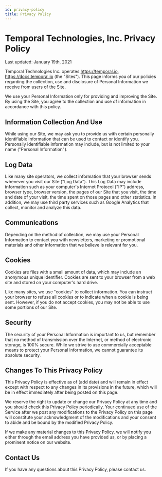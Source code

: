 ```yaml
---
id: privacy-policy
title: Privacy Policy
---
```


# Temporal Technologies, Inc. Privacy Policy

Last updated: January 19th, 2021

Temporal Technologies Inc. operates https://temporal.io, https://docs.temporal.io (the "Sites").
This page informs you of our policies regarding the collection, use and disclosure of Personal Information we receive from users of the Site.

We use your Personal Information only for providing and improving the Site.
By using the Site, you agree to the collection and use of information in accordance with this policy.

## Information Collection And Use

While using our Site, we may ask you to provide us with certain personally identifiable information that can be used to contact or identify you.
Personally identifiable information may include, but is not limited to your name ("Personal Information").

## Log Data

Like many site operators, we collect information that your browser sends whenever you visit our Site ("Log Data").
This Log Data may include information such as your computer's Internet Protocol ("IP") address, browser type, browser version, the pages of our Site that you visit, the time and date of your visit, the time spent on those pages and other statistics.
In addition, we may use third party services such as Google Analytics that collect, monitor and analyze this data.

## Communications

Depending on the method of collection, we may use your Personal Information to contact you with newsletters, marketing or promotional materials and other information that we believe is relevant for you.

## Cookies

Cookies are files with a small amount of data, which may include an anonymous unique identifier.
Cookies are sent to your browser from a web site and stored on your computer's hard drive.

Like many sites, we use "cookies" to collect information.
You can instruct your browser to refuse all cookies or to indicate when a cookie is being sent. However, if you do not accept cookies, you may not be able to use some portions of our Site.

## Security

The security of your Personal Information is important to us, but remember that no method of transmission over the Internet, or method of electronic storage, is 100% secure.
While we strive to use commercially acceptable means to protect your Personal Information, we cannot guarantee its absolute security.

## Changes To This Privacy Policy

This Privacy Policy is effective as of (add date) and will remain in effect except with respect to any changes in its provisions in the future, which will be in effect immediately after being posted on this page.

We reserve the right to update or change our Privacy Policy at any time and you should check this Privacy Policy periodically.
Your continued use of the Service after we post any modifications to the Privacy Policy on this page will constitute your acknowledgment of the modifications and your consent to abide and be bound by the modified Privacy Policy.

If we make any material changes to this Privacy Policy, we will notify you either through the email address you have provided us, or by placing a prominent notice on our website.

## Contact Us

If you have any questions about this Privacy Policy, please contact us.
